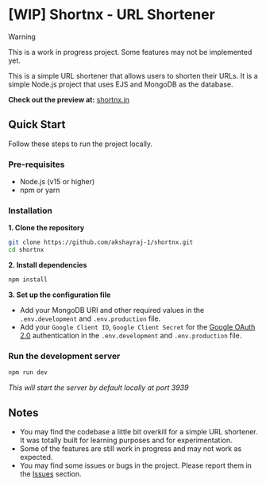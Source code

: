 # [WIP] Shortnx - URL Shortener

> [!WARNING] 
> This is a work in progress project. Some features may not be implemented yet.

This is a simple URL shortener that allows users to shorten their URLs. It is a simple Node.js project that uses EJS and MongoDB as the database.

**Check out the preview at:** [shortnx.in](https://shortnx.in)

## Quick Start
Follow these steps to run the project locally.

### Pre-requisites
- Node.js (v15 or higher)
- npm or yarn

### Installation

**1. Clone the repository**

```bash
git clone https://github.com/akshayraj-1/shortnx.git
cd shortnx
```

**2. Install dependencies**

```bash
npm install
```

**3. Set up the configuration file**
- Add your MongoDB URI and other required values in the `.env.development` and `.env.production` file.
- Add your `Google Client ID`, `Google Client Secret` for the [Google OAuth 2.0](https://developers.google.com/identity/protocols/oauth2) authentication in the `.env.development` and `.env.production` file.

### Run the development server

```bash
npm run dev
```
_This will start the server by default locally at port 3939_


## Notes

- You may find the codebase a little bit overkill for a simple URL shortener. It was totally built for learning purposes and for experimentation.
- Some of the features are still work in progress and may not work as expected.
- You may find some issues or bugs in the project. Please report them in the [Issues](https://github.com/akshayraj-1/shortnx/issues) section.